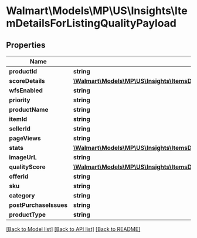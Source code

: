 # Walmart\Models\MP\US\Insights\ItemDetailsForListingQualityPayload

## Properties

Name | Type | Description | Notes
------------ | ------------- | ------------- | -------------
**productId** | **string** |  | [optional]
**scoreDetails** | [**\Walmart\Models\MP\US\Insights\ItemsDetailsForListing200ResponsePayloadInnerScoreDetails**](ItemsDetailsForListing200ResponsePayloadInnerScoreDetails.md) |  | [optional]
**wfsEnabled** | **string** |  | [optional]
**priority** | **string** |  | [optional]
**productName** | **string** |  | [optional]
**itemId** | **string** |  | [optional]
**sellerId** | **string** |  | [optional]
**pageViews** | **string** |  | [optional]
**stats** | [**\Walmart\Models\MP\US\Insights\ItemsDetailsForListing200ResponsePayloadInnerStats**](ItemsDetailsForListing200ResponsePayloadInnerStats.md) |  | [optional]
**imageUrL** | **string** |  | [optional]
**qualityScore** | [**\Walmart\Models\MP\US\Insights\ItemsDetailsForListing200ResponsePayloadInnerQualityScore**](ItemsDetailsForListing200ResponsePayloadInnerQualityScore.md) |  | [optional]
**offerId** | **string** |  | [optional]
**sku** | **string** |  | [optional]
**category** | **string** |  | [optional]
**postPurchaseIssues** | **string** |  | [optional]
**productType** | **string** |  | [optional]


[[Back to Model list]](./) [[Back to API list]](../../../../../README.md#supported-apis) [[Back to README]](../../../../../README.md)
